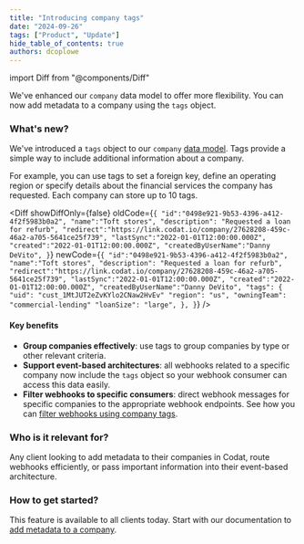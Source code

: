 ```yaml
---
title: "Introducing company tags"
date: "2024-09-26"
tags: ["Product", "Update"]
hide_table_of_contents: true
authors: dcoplowe
---
```


import Diff from "@components/Diff"

We've enhanced our `company` data model to offer more flexibility.
You can now add metadata to a company using the `tags` object.

<!--truncate-->

### What's new?

We've introduced a `tags` object to our `company` [data model](platform-api#/schemas/Company). Tags provide a simple way to include additional information about a company.

For example, you can use tags to set a foreign key, define an operating region or specify details about the financial services the company has requested.
Each company can store up to 10 tags.

<Diff
  showDiffOnly={false}
  oldCode={`{
"id":"0498e921-9b53-4396-a412-4f2f5983b0a2",
"name":"Toft stores",
"description": "Requested a loan for refurb",
"redirect":"https://link.codat.io/company/27628208-459c-46a2-a705-5641ce25f739",
"lastSync":"2022-01-01T12:00:00.000Z",
"created":"2022-01-01T12:00:00.000Z",
"createdByUserName":"Danny DeVito",
}`}
  newCode={`{
"id":"0498e921-9b53-4396-a412-4f2f5983b0a2",
"name":"Toft stores",
"description": "Requested a loan for refurb",
"redirect":"https://link.codat.io/company/27628208-459c-46a2-a705-5641ce25f739",
"lastSync":"2022-01-01T12:00:00.000Z",
"created":"2022-01-01T12:00:00.000Z",
"createdByUserName":"Danny DeVito",
"tags": { 
    "uid": "cust_1MtJUT2eZvKYlo2CNaw2HvEv"
    "region": "us",
    "owningTeam": "commercial-lending"
    "loanSize": "large",
},
}`}
/>

#### Key benefits

- **Group companies effectively**: use tags to group companies by type or other relevant criteria.
- **Support event-based architectures**: all webhooks related to a specific company now include the `tags` object so your webhook consumer can access this data easily.
- **Filter webhooks to specific consumers**: direct webhook messages for specific companies to the appropriate webhook endpoints. See how you can [filter webhooks using company tags](/using-the-api/webhooks/create-consumer#filter-webhooks-by-company-tags).

### Who is it relevant for?

Any client looking to add metadata to their companies in Codat, route webhooks efficiently, or pass important information into their event-based architecture.

### How to get started?

This feature is available to all clients today. Start with our documentation to [add metadata to a company](/using-the-api/managing-companies#add-metadata-to-a-company).
